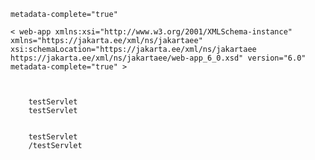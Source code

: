 <pre>
    <code>
metadata-complete="true"

< web-app xmlns:xsi="http://www.w3.org/2001/XMLSchema-instance" xmlns="https://jakarta.ee/xml/ns/jakartaee" xsi:schemaLocation="https://jakarta.ee/xml/ns/jakartaee https://jakarta.ee/xml/ns/jakartaee/web-app_6_0.xsd" version="6.0"
metadata-complete="true" >


<servlet>
    <servlet-name>testServlet</servlet-name>
    <servlet-class>testServlet</servlet-class>
  </servlet>
  <servlet-mapping>
    <servlet-name>testServlet</servlet-name>
    <url-pattern>/testServlet</url-pattern>
  </servlet-mapping>

</code> 
</pre>
